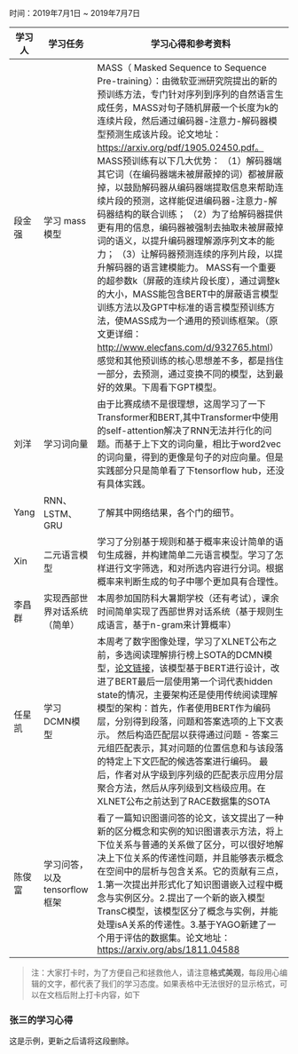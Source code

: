 时间：2019年7月1日 ~ 2019年7月7日

| 学习人  | 学习任务      | 学习心得和参考资料                                |
| ---- | --------- | ---------------------------------------- |
| 段金强  | 学习 mass模型 | MASS（ Masked Sequence to Sequence Pre-training）：由微软亚洲研究院提出的新的预训练方法，专门针对序列到序列的自然语言生成任务，MASS对句子随机屏蔽一个长度为k的连续片段，然后通过编码器-注意力-解码器模型预测生成该片段。论文地址：https://arxiv.org/pdf/1905.02450.pdf。 MASS预训练有以下几大优势： （1）解码器端其它词（在编码器端未被屏蔽掉的词）都被屏蔽掉，以鼓励解码器从编码器端提取信息来帮助连续片段的预测，这样能促进编码器-注意力-解码器结构的联合训练； （2）为了给解码器提供更有用的信息，编码器被强制去抽取未被屏蔽掉词的语义，以提升编码器理解源序列文本的能力； （3）让解码器预测连续的序列片段，以提升解码器的语言建模能力。 MASS有一个重要的超参数k（屏蔽的连续片段长度），通过调整k的大小，MASS能包含BERT中的屏蔽语言模型训练方法以及GPT中标准的语言模型预训练方法，使MASS成为一个通用的预训练框架。（原文更详细：<http://www.elecfans.com/d/932765.html>） 感觉和其他预训练的核心思想差不多，都是挡住一部分，去预测，通过变换不同的模型，达到最好的效果。下周看下GPT模型。 |
| 刘洋  | 学习词向量 | 由于比赛成绩不是很理想，这周学习了一下Transformer和BERT,其中Transformer中使用的self-attention解决了RNN无法并行化的问题。而基于上下文的词向量，相比于word2vec的词向量，得到的更像是句子的对应向量。但是实践部分只是简单看了下tensorflow hub，还没有具体实践。|
| Yang | RNN、LSTM、GRU | 了解其中网络结果，各个门的细节。 |
|Xin|二元语言模型|学习了分别基于规则和基于概率来设计简单的语句生成器，并构建简单二元语言模型。学习了怎样进行文字筛选，和对所选内容进行分词。根据概率来判断生成的句子中哪个更加具有合理性。|
|李昌群|实现西部世界对话系统（简单）|本周参加国防科大暑期学校（还有考试），课余时间简单实现了西部世界对话系统（基于规则生成语言，基于n-gram来计算概率）|
|任星凯|学习DCMN模型|本周考了数字图像处理，学习了XLNET公布之前，多选阅读理解排行榜上SOTA的DCMN模型，[论文链接](https://www.researchgate.net/publication/330701031_Dual_Co-Matching_Network_for_Multi-choice_Reading_Comprehension)，该模型基于BERT进行设计，改进了BERT最后一层使用第一个词代表hidden state的情况，主要架构还是使用传统阅读理解模型的架构：首先，作者使用BERT作为编码层，分别得到段落，问题和答案选项的上下文表示。 然后构造匹配层以获得通过问题 - 答案三元组匹配表示，其对问题的位置信息和与该段落的特定上下文匹配的候选答案进行编码。 最后，作者对从字级到序列级的匹配表示应用分层聚合方法，然后从序列级到文档级应用。在XLNET公布之前达到了RACE数据集的SOTA|
|陈俊富|学习问答，以及tensorflow框架|看了一篇知识图谱问答的论文，该文提出了一种新的区分概念和实例的知识图谱表示方法，将上下位关系与普通的关系做了区分，可以很好地解决上下位关系的传递性问题，并且能够表示概念在空间中的层析与包含关系。它的贡献有三点，1.第一次提出并形式化了知识图谱嵌入过程中概念与实例区分。2.提出了一个新的嵌入模型TransC模型，该模型区分了概念与实例，并能处理isA关系的传递性。3.基于YAGO新建了一个用于评估的数据集。论文地址：https://arxiv.org/abs/1811.04588|

> 注：大家打卡时，为了方便自己和拯救他人，请注意**格式美观**，每段用心编辑的文字，都代表了我们的学习态度。如果表格中无法很好的显示格式，可以在文档后附上打卡内容，如下

### 张三的学习心得
这是示例，更新之后请将这段删除。
